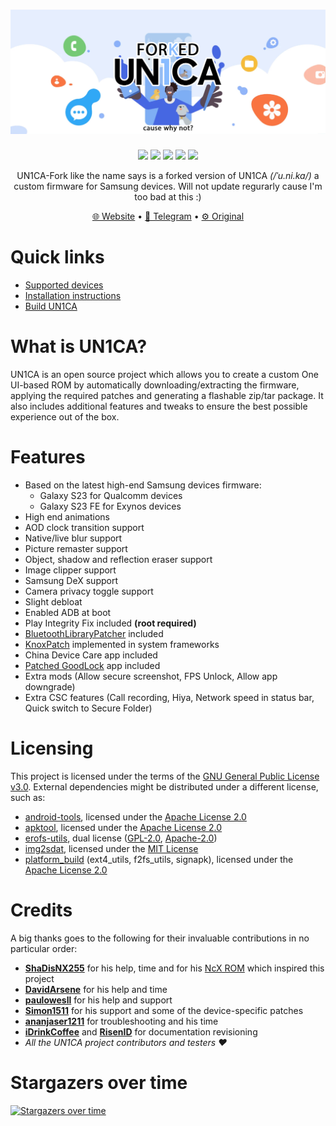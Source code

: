<h1 align="center">
  <img loading="lazy" src="readme-res/banner_new.png"/>
</h1>
<p align="center">
  <a href="https://github.com/BlackMesa123/UN1CA/blob/fourteen/LICENSE"><img loading="lazy" src="https://img.shields.io/github/license/BlackMesa123/UN1CA?style=for-the-badge&logo=github"/></a>
  <a href="https://github.com/BlackMesa123/UN1CA/commits/fourteen"><img loading="lazy" src="https://img.shields.io/github/last-commit/BlackMesa123/UN1CA/fourteen?style=for-the-badge"/></a>
  <a href="https://github.com/BlackMesa123/UN1CA/stargazers"><img loading="lazy" src="https://img.shields.io/github/stars/BlackMesa123/UN1CA?style=for-the-badge"/></a>
  <a href="https://github.com/BlackMesa123/UN1CA/graphs/contributors"><img loading="lazy" src="https://img.shields.io/github/contributors/BlackMesa123/UN1CA?style=for-the-badge"/></a>
  <a href="https://github.com/BlackMesa123/UN1CA/actions/workflows/build.yml"><img loading="lazy" src="https://img.shields.io/github/actions/workflow/status/BlackMesa123/UN1CA/build.yml?style=for-the-badge"/></a>
</p>
<p align="center">UN1CA-Fork like the name says is a forked version of UN1CA <i>(/ˈu.ni.ka/)</i> a custom firmware for Samsung devices. Will not update regurarly cause I'm too bad at this :)</p>

<p align="center">
  <a href="https://notmadeyetlikereally.not">🌐 Website</a>
  •
  <a href="https://t.me/worldsforkz">💬 Telegram</a>
  •
  <a href="https://github.com/Mesa-Labs-Archive/UN1CA">⚙️ Original</a>
</p>

# Quick links
- [Supported devices](https://notmadeyetlikereally.not)
- [Installation instructions](https://notmadeyetlikereally.not)
- [Build UN1CA](https://notmadeyetlikereally.not)

# What is UN1CA?
UN1CA is an open source project which allows you to create a custom One UI-based ROM by automatically downloading/extracting the firmware, applying the required patches and generating a flashable zip/tar package.
It also includes additional features and tweaks to ensure the best possible experience out of the box.

# Features
- Based on the latest high-end Samsung devices firmware:
  - Galaxy S23 for Qualcomm devices
  - Galaxy S23 FE for Exynos devices
- High end animations
- AOD clock transition support
- Native/live blur support
- Picture remaster support
- Object, shadow and reflection eraser support
- Image clipper support
- Samsung DeX support
- Camera privacy toggle support
- Slight debloat
- Enabled ADB at boot
- Play Integrity Fix included **(root required)**
- [BluetoothLibraryPatcher](https://github.com/3arthur6/BluetoothLibraryPatcher) included
- [KnoxPatch](https://github.com/BlackMesa123/KnoxPatch) implemented in system frameworks
- China Device Care app included
- [Patched GoodLock](https://github.com/corsicanu/goodlock_dump) app included
- Extra mods (Allow secure screenshot, FPS Unlock, Allow app downgrade)
- Extra CSC features (Call recording, Hiya, Network speed in status bar, Quick switch to Secure Folder)

# Licensing
This project is licensed under the terms of the [GNU General Public License v3.0](LICENSE). External dependencies might be distributed under a different license, such as:
- [android-tools](https://github.com/nmeum/android-tools), licensed under the [Apache License 2.0](https://github.com/nmeum/android-tools/blob/master/LICENSE)
- [apktool](https://github.com/iBotPeaches/Apktool), licensed under the [Apache License 2.0](https://github.com/iBotPeaches/Apktool/blob/master/LICENSE.md)
- [erofs-utils](https://github.com/sekaiacg/erofs-utils/), dual license ([GPL-2.0](https://github.com/sekaiacg/erofs-utils/blob/dev/LICENSES/GPL-2.0), [Apache-2.0](https://github.com/sekaiacg/erofs-utils/blob/dev/LICENSES/Apache-2.0))
- [img2sdat](https://github.com/xpirt/img2sdat), licensed under the [MIT License](https://github.com/xpirt/img2sdat/blob/master/LICENSE)
- [platform_build](https://android.googlesource.com/platform/build/) (ext4_utils, f2fs_utils, signapk), licensed under the [Apache License 2.0](https://source.android.com/docs/setup/about/licenses)

# Credits
A big thanks goes to the following for their invaluable contributions in no particular order:
- **[ShaDisNX255](https://github.com/ShaDisNX255)** for his help, time and for his [NcX ROM](https://github.com/ShaDisNX255/NcX_Stock) which inspired this project
- **[DavidArsene](https://github.com/DavidArsene)** for his help and time
- **[paulowesll](https://github.com/paulowesll)** for his help and support
- **[Simon1511](https://github.com/Simon1511)** for his support and some of the device-specific patches
- **[ananjaser1211](https://github.com/ananjaser1211)** for troubleshooting and his time
- **[iDrinkCoffee](https://github.com/iDrinkCoffee-TG)** and **[RisenID](https://github.com/RisenID)** for documentation revisioning
- *All the UN1CA project contributors and testers ❤️*

# Stargazers over time
[![Stargazers over time](https://starchart.cc/BlackMesa123/UN1CA.svg)](https://starchart.cc/BlackMesa123/UN1CA)

